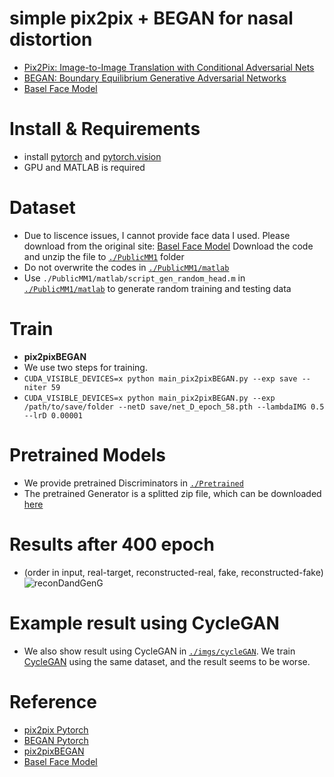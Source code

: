 # simple pix2pix + BEGAN for nasal distortion
- [Pix2Pix: Image-to-Image Translation with Conditional Adversarial Nets](https://phillipi.github.io/pix2pix/)
- [BEGAN: Boundary Equilibrium Generative Adversarial Networks](https://arxiv.org/abs/1703.10717)
- [Basel Face Model](https://faces.cs.unibas.ch/bfm/index.php?nav=1-1-0&id=details)

# Install & Requirements
- install [pytorch](https://github.com/pytorch/pytorch) and [pytorch.vision](https://github.com/pytorch/vision)
- GPU and MATLAB is required

# Dataset
- Due to liscence issues, I cannot provide face data I used. Please download from the original site: [Basel Face Model](https://faces.cs.unibas.ch/bfm/index.php?nav=1-2&id=downloads) Download the code and unzip the file to [`./PublicMM1`](./PublicMM1) folder
- Do not overwrite the codes in [`./PublicMM1/matlab`](./PublicMM1/matlab)
- Use `./PublicMM1/matlab/script_gen_random_head.m` in [`./PublicMM1/matlab`](./PublicMM1/matlab) to generate random training and testing data

# Train
- **pix2pixBEGAN**
- We use two steps for training.
- ```CUDA_VISIBLE_DEVICES=x python main_pix2pixBEGAN.py --exp save --niter 59```
- ```CUDA_VISIBLE_DEVICES=x python main_pix2pixBEGAN.py --exp /path/to/save/folder --netD save/net_D_epoch_58.pth --lambdaIMG 0.5 --lrD 0.00001```

# Pretrained Models
- We provide pretrained Discriminators in [`./Pretrained`](./Pretrained)
- The pretrained Generator is a splitted zip file, which can be downloaded [here](https://drive.google.com/drive/folders/1jlaZcRCOU1PrwBNoxHpFyOGe9KH-L7XL?usp=sharing)

# Results after 400 epoch
- (order in input, real-target, reconstructed-real, fake, reconstructed-fake) 
![reconDandGenG](./imgs/generated.png)

# Example result using CycleGAN
- We also show result using CycleGAN in [`./imgs/cycleGAN`](./imgs/cycleGAN). We train [CycleGAN](https://github.com/junyanz/CycleGAN) using the same dataset, and the result seems to be worse.


# Reference
- [pix2pix Pytorch](https://github.com/taey16/pix2pix.pytorch)
- [BEGAN Pytorch](https://github.com/sunshineatnoon/Paper-Implementations/tree/master/BEGAN)
- [pix2pixBEGAN](https://github.com/taey16/pix2pixBEGAN.pytorch)
- [Basel Face Model](https://faces.cs.unibas.ch/bfm/index.php?nav=1-1-0&id=details)
